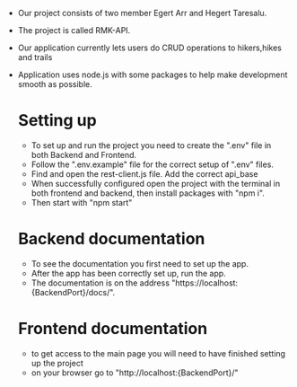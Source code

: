 * Our project consists of two member Egert Arr and Hegert Taresalu.
* The project is called RMK-API.


* Our application currently lets users do CRUD operations to hikers,hikes and trails
    
* Application uses node.js with some packages to help make development smooth as possible.

    # Setting up
    * To set up and run the project you need to create the ".env" file in both Backend and Frontend.
    * Follow the ".env.example" file for the correct setup of ".env" files.
    * Find and open the rest-client.js file. Add the correct api_base
    * When successfully configured open the project with the terminal in both frontend and backend, then install packages with "npm i".
    * Then start with "npm start"

    # Backend documentation
    * To see the documentation you first need to set up the app.
    * After the app has been correctly set up, run the app.
    * The documentation is on the address "https://localhost:{BackendPort}/docs/".

    # Frontend documentation
    * to get access to the main page you will need to have finished setting up the project
    * on your browser go to "http://localhost:{BackendPort}/"

    